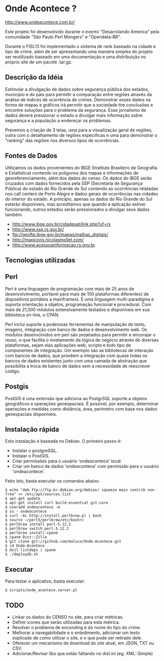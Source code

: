 
Onde Acontece ?
===============

http://www.ondeacontece.com.br/

Este projeto foi desenvolvido durante o evento "Desarrolando America" pela comunidade "São Paulo Perl Mongers" e "Opendata-BR".

Durante o FISL13 foi implementado o sistema de rank baseado na cidade e tipo de crime, além de ser apresentando uma maneira simples do projeto ser reutilizado baseado em uma documentação e uma distribuição no próprio site de um pacote .tar.gz.

Descrição da Idéia
------------------

Estimular a divulgação de dados sobre segurança pública dos estados, município e do país para permitir a comparação entre regiões através da análise de índices de ocorrência de crimes. Demonstrar esses dados na forma de mapas e gráficos irá permitir que a sociedade tire conclusões e encontre soluções para o problema da segurança. Esse jornalismo de dados deverá pressionar o estado a divulgar mais informação sobre segurança e a população a endereçar os problemas.

Prevemos a criação de 3 telas, uma para a visualização geral de regiões, outra com o detalhamento de regiões específicas e uma para demonstrar o "ranking" das regiões nos diversos tipos de ocorrências.

Fontes de Dados
---------------

Utilizamos os dados provenientes do IBGE (Instituto Brasileiro de Geografia e Estatística) contendo os polígonos dos mapas e informações de georeferenciamento, além dos dados do censo. Os dados do IBGE serão cruzados com dados fornecidos pela SSP (Secretaria de Segurança Pública) do estado do Rio Grande do Sul contendo as ocorrências relatadas nos call centers de Porto Alegre e dados gerais de ocorrências nas cidades do interior do estado. A princípio, apenas os dados do Rio Grande do Sul estarão disponíveis, mas acreditamos que quando a aplicação estiver funcionando, outros estados serão pressionados a divulgar seus dados também.

 * http://www.ibge.gov.br/cidadesat/link.php?uf=rs
 * http://www.ssp.rs.gov.br/
 * ftp://geoftp.ibge.gov.br/mapas/malhas_digitais/
 * http://mapicons.nicolasmollet.com/
 * http://www.acessoainformacao.rs.gov.br.

Tecnologias utilizadas
----------------------

Perl
----

Perl é uma linguagem de programação com mais de 25 anos de desenvolvimento,
portável para mais de 100 plataformas diferentes( de dispositivos portáteis a
mainframes). É uma linguagem multi-paradigma e suporta orientação a objetos,
programação funcional e procedural. Com mais de 21,000 módulos extensivamente
testados e disponíveis em sua biblioteca on-line, o CPAN.

Perl inclui suporte a poderosas ferramentas de manipulação de texto, imagens,
integração com banco de dados e desenvolvimento web. Os módulos desenvolvidos
em perl são projetados para permitir e encorajar o reuso, o que facilita o
nivelamento da lógica de negócio através de diversas plataformas, sejam elas
aplicações web, scripts e todo tipo de componentes de integração. Um exemplo
são as bibliotecas de interação com bancos de dados, que provêem a integração
com quase todas os bancos de dados existentes junto com uma camada de
abstração que possibilita a troca de banco de dados sem a necessidade de
reescrever código.

Postgis
-------

PostGIS é uma extensão que adiciona ao PostgrSQL suporte a objetos geográficos
e operações geoespaciais. É possível, por exemplo, determinar operações e
medidas como distância, área, perímetro com base nos dados geoespaciais
disponíveis.


Instalação rápida
-----------------

Esta instalação é baseada no Debian. O primeiro passo é:

* Instalar o postgreSQL.
* Instalar o PostGIS.
* Criar permissões para o usuário 'ondeacontece' local.
* Criar um banco de dados 'ondeacontece' com permissão para o usuário 'ondeacontece'.

Feito isto, basta executar os comandos abaixo.

    $ echo "deb ftp://ftp.br.debian.org/debian/ squeeze main contrib non-free" >> /etc/apt/sources.list
    $ apt-get update
    $ apt-get install curl build-essential git-core
    $ useradd ondeacontece -m 
    $ su - ondeacontece
    $ curl -kL http://install.perlbrew.pl | bash
    $ source ~/perl5/perlbrew/etc/bashrc
    $ perlbrew install perl-5.12.2
    $ perlbrew switch perl-5.12.2
    $ perlbrew install-cpanm
    $ cpanm Dist::Zilla
    $ git clone git://github.com/maluco/Onde-Acontece.git
    $ cd Onde-Acontece
    $ dzil listdeps | cpanm
    $ ./deploydb.sh

Executar
--------

Para testar o aplicativo, basta executar:

    $ scripts/onde_acontece.server.pl


TODO
----

* Linkar os dados do CENSO no site, para criar métricas.
* Definir icones que serão utilizadas para esta métrica.
* Resolver o problema de enconding e do nome do tipo do crime.
* Melhorar a navegabilidade e o entedimento, adicionar um texto explicado de como utilizar o site, e o que pode ser retirado dele.
* Oferecer um mecanismo de download do site atual, em JSON, TXT ou CSV.
* Adicionar/Revisar libs que estão faltando no dist.ini (eg. XML::Simple)





